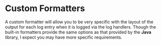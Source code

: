 # Custom Formatters

A custom formatter will allow you to be very specific with the layout of the output for each log entry when it is logged via the log handlers. Though the built-in formatters provide the same options as that provided by the **Java** library, I expect you may have more specific requirements.
